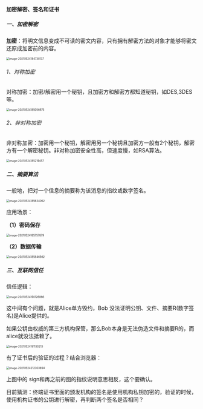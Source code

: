 #### 加密解密、签名和证书

##### 一、加密解密

**加密**：将明文信息变成不可读的密文内容，只有拥有解密方法的对象才能够将密文还原成加密前的内容。

<img src="https://liuyang-picbed.oss-cn-shanghai.aliyuncs.com/img/image-20210524184738137.png" alt="image-20210524184738137" style="zoom:50%;" />

###### 1、对称加密

对称加密：加密/解密用一个秘钥，且加密方和解密方都知道秘钥，如DES,3DES等。

<img src="https://liuyang-picbed.oss-cn-shanghai.aliyuncs.com/img/image-20210524185056975.png" alt="image-20210524185056975" style="zoom:50%;" />

###### 2、非对称加密

非对称加密：加密用一个秘钥，解密用另一个秘钥且加密方一般有2个秘钥，解密方有一个解密秘钥。非对称加密安全性高，但速度慢，如RSA算法。

<img src="https://liuyang-picbed.oss-cn-shanghai.aliyuncs.com/img/image-20210524185219457.png" alt="image-20210524185219457" style="zoom:50%;" />

##### 二、摘要算法

一般地，把对一个信息的摘要称为该消息的指纹或数字签名。

<img src="https://liuyang-picbed.oss-cn-shanghai.aliyuncs.com/img/image-20210524185634062.png" alt="image-20210524185634062" style="zoom:50%;" />

应用场景：

**（1）密码保存**

<img src="https://liuyang-picbed.oss-cn-shanghai.aliyuncs.com/img/image-20210524185757679.png" alt="image-20210524185757679" style="zoom:50%;" />

**（2）数据传输**

<img src="https://liuyang-picbed.oss-cn-shanghai.aliyuncs.com/img/image-20210524185846982.png" alt="image-20210524185846982" style="zoom:50%;" />

##### 三、互联网信任

信任逻辑：

<img src="https://liuyang-picbed.oss-cn-shanghai.aliyuncs.com/img/image-20210524190126866.png" alt="image-20210524190126866" style="zoom:50%;" />

这中间有个问题，就是Alice单方毁约，Bob 没法证明公钥、文件、摘要R(数字签名)是Alice提供的。

如果公钥由权威的第三方机构保管，那么Bob本身是无法伪造文件和摘要R的，而alice就没法抵赖了。

<img src="https://liuyang-picbed.oss-cn-shanghai.aliyuncs.com/img/image-20210524191130213.png" alt="image-20210524191130213" style="zoom:50%;" />

有了证书后的验证的过程？结合浏览器：

<img src="https://liuyang-picbed.oss-cn-shanghai.aliyuncs.com/img/image-20210524212303694.png" alt="image-20210524212303694" style="zoom:50%;" />

上图中的 sign和再之前的图的指纹说明意思相反，这个要确认。

目前猜测：终端证书里面的颁发机构的签名是使用机构私钥加密的，验证的时候，使用机构证书的公钥进行解密，再判断两个签名是否相同？

